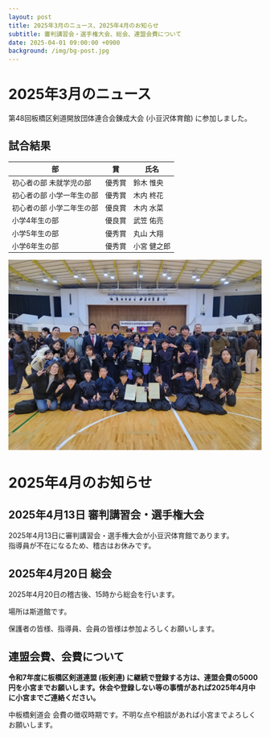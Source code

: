 ```yaml
---
layout: post
title: 2025年3月のニュース、2025年4月のお知らせ
subtitle: 審判講習会・選手権大会、総会、連盟会費について
date: 2025-04-01 09:00:00 +0900
background: /img/bg-post.jpg
---
```


# 2025年3月のニュース

第48回板橋区剣道開放団体連合会錬成大会 (小豆沢体育館) に参加しました。

## 試合結果

| 部                        | 賞     | 氏名        |
|---------------------------|--------|-------------|
| 初心者の部 未就学児の部   | 優秀賞 | 鈴木 惟央   |
| 初心者の部 小学一年生の部 | 優秀賞 | 木内 柊花   |
| 初心者の部 小学二年生の部 | 優良賞 | 木内 水菜   |
| 小学4年生の部             | 優良賞 | 武笠 佑亮   |
| 小学5年生の部             | 優秀賞 | 丸山 大翔   |
| 小学6年生の部             | 優秀賞 | 小宮 健之郎 |

![第48回板橋区剣道開放団体連合会錬成大会 (小豆沢体育館)](/img/posts/2025-03-09.webp)

# 2025年4月のお知らせ

## 2025年4月13日 審判講習会・選手権大会

2025年4月13日に審判講習会・選手権大会が小豆沢体育館であります。  
指導員が不在になるため、稽古はお休みです。

## 2025年4月20日 総会

2025年4月20日の稽古後、15時から総会を行います。

場所は斯道館です。

保護者の皆様、指導員、会員の皆様は参加よろしくお願いします。

## 連盟会費、会費について

**令和7年度に板橋区剣道連盟 (板剣連) に継続で登録する方は、連盟会費の5000円を小宮までお願いします。休会や登録しない等の事情があれば2025年4月中に小宮までご連絡ください。**

中板橋剣道会 会費の徴収時期です。不明な点や相談があれば小宮までよろしくお願いします。

